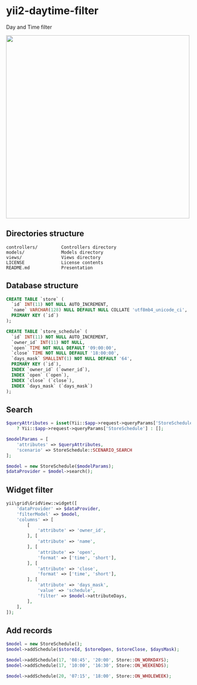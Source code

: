 # yii2-daytime-filter
Day and Time filter

<img src="https://image.ibb.co/gCexNc/2018_02_20_17_05_16.png" width="500">

## Directories structure
    controllers/         Controllers directory
    models/              Models directory
    views/               Views directory
    LICENSE              License contents
    README.md            Presentation

## Database structure

```sql
CREATE TABLE `store` (
  `id` INT(11) NOT NULL AUTO_INCREMENT,
  `name` VARCHAR(128) NULL DEFAULT NULL COLLATE 'utf8mb4_unicode_ci',
  PRIMARY KEY (`id`)
);

CREATE TABLE `store_schedule` (
  `id` INT(11) NOT NULL AUTO_INCREMENT,
  `owner_id` INT(11) NOT NULL,
  `open` TIME NOT NULL DEFAULT '09:00:00',
  `close` TIME NOT NULL DEFAULT '18:00:00',
  `days_mask` SMALLINT(1) NOT NULL DEFAULT '64',
  PRIMARY KEY (`id`),
  INDEX `owner_id` (`owner_id`),
  INDEX `open` (`open`),
  INDEX `close` (`close`),
  INDEX `days_mask` (`days_mask`)
);
```

## Search
```php
$queryAttributes = isset(Yii::$app->request->queryParams['StoreSchedule'])
    ? Yii::$app->request->queryParams['StoreSchedule'] : [];

$modelParams = [
    'attributes' => $queryAttributes,
    'scenario' => StoreSchedule::SCENARIO_SEARCH
];

$model = new StoreSchedule($modelParams);
$dataProvider = $model->search();
```

## Widget filter
```php
yii\grid\GridView::widget([
    'dataProvider' => $dataProvider,
    'filterModel' => $model,
    'columns' => [
        [
            'attribute' => 'owner_id',
        ], [
            'attribute' => 'name',
        ], [
            'attribute' => 'open',
            'format' => ['time', 'short'],
        ], [
            'attribute' => 'close',
            'format' => ['time', 'short'],
        ], [
            'attribute' => 'days_mask',
            'value' => 'schedule',
            'filter' => $model->attributeDays,
        ],
    ],
]);
```

## Add records
```php
$model = new StoreSchedule();
$model->addSchedule($storeId, $storeOpen, $storeClose, $daysMask);

$model->addSchedule(17, '08:45', '20:00', Store::ON_WORKDAYS);
$model->addSchedule(17, '10:00', '16:30', Store::ON_WEEKENDS);

$model->addSchedule(20, '07:15', '18:00', Store::ON_WHOLEWEEK);
```
